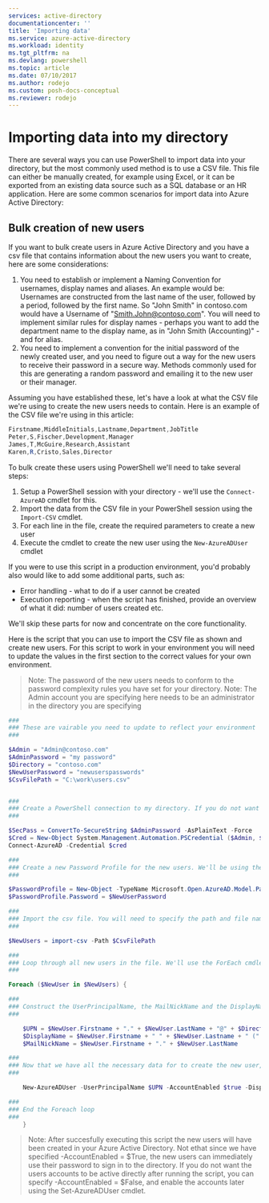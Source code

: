 ```yaml
---
services: active-directory
documentationcenter: ''
title: 'Importing data'
ms.service: azure-active-directory
ms.workload: identity
ms.tgt_pltfrm: na
ms.devlang: powershell
ms.topic: article
ms.date: 07/10/2017
ms.author: rodejo
ms.custom: posh-docs-conceptual
ms.reviewer: rodejo
---
```

# Importing data into my directory
There are several ways you can use PowerShell to import data into your directory, but the most commonly used method is to use a CSV file. This file can either be manually created, for example using Excel, or it can be exported from an existing data source such as a SQL database or an HR application. Here are some common scenarios for import data into Azure Active Directory:

## Bulk creation of new users
If you want to bulk create users in Azure Active Directory and you have a csv file that contains information about the new users you want to create, here are some considerations:

1. You need to establish or implement a Naming Convention for usernames, display names and aliases. An example would be: Usernames are constructed from the last name of the user, followed by a period, followed by the first name. So "John Smith" in contoso.com would have a Username of "Smith.John@contoso.com". You will need to implement similar rules for display names - perhaps you want to add the department name to the display name, as in "John Smith (Accounting)" - and for alias.
2. You need to implement a convention for the initial password of the newly created user, and you need to figure out a way for the new users to receive their password in a secure way. Methods commonly used for this are generating a random password and emailing it to the new user or their manager.

Assuming you have established these, let's have a look at what the CSV file we're using to create the new users needs to contain. Here is an example of the CSV file we're using in this article:

```powershell
Firstname,MiddleInitials,Lastname,Department,JobTitle
Peter,S,Fischer,Development,Manager
James,T,McGuire,Research,Assistant
Karen,R,Cristo,Sales,Director
```

To bulk create these users using PowerShell we'll need to take several steps:

1. Setup a PowerShell session with your directory - we'll use the ```Connect-AzureAD``` cmdlet for this.
2. Import the data from the CSV file in your PowerShell session using the ```Import-CSV``` cmdlet.
3. For each line in the file, create the required parameters to create a new user 
4. Execute the cmdlet to create the new user using the ```New-AzureADUser``` cmdlet

If you were to use this script in a production environment, you'd probably also would like to add some additional parts, such as:

+ Error handling - what to do if a user cannot be created
+ Execution reporting - when the script has finished, provide an overview of what it did: number of users created etc.

We'll skip these parts for now and concentrate on the core functionality.

Here is the script that you can use to import the CSV file as shown and create new users. For this script to work in your environment you will need to update the values in the first section to the correct values for your own environment.

> Note: The password of the new users needs to conform to the password complexity rules you have set for your directory.
> Note: The Admin account you are specifying here needs to be an administrator in the directory you are specifying

```powershell
###
### These are vairable you need to update to reflect your environment
###

$Admin = "Admin@contoso.com"
$AdminPassword = "my password"
$Directory = "contoso.com"
$NewUserPassword = "newuserspasswords"
$CsvFilePath = "C:\work\users.csv"


###
### Create a PowerShell connection to my directory. If you do not want to specify the password in the script, you can simply replace this with "Connect-AzureAD", which will prompt for a username and password.
###

$SecPass = ConvertTo-SecureString $AdminPassword -AsPlainText -Force
$Cred = New-Object System.Management.Automation.PSCredential ($Admin, $SecPass)
Connect-AzureAD -Credential $cred

###
### Create a new Password Profile for the new users. We'll be using the same password for all new users in this example
###

$PasswordProfile = New-Object -TypeName Microsoft.Open.AzureAD.Model.PasswordProfile
$PasswordProfile.Password = $NewUserPassword

###
### Import the csv file. You will need to specify the path and file name of the CSV file in this cmdlet
###

$NewUsers = import-csv -Path $CsvFilePath

###
### Loop through all new users in the file. We'll use the ForEach cmdlet for this.
###

Foreach ($NewUser in $NewUsers) { 

###
### Construct the UserPrincipalName, the MailNickName and the DisplayName from the input data in the file 
###

    $UPN = $NewUser.Firstname + "." + $NewUser.LastName + "@" + $DirectoryName
    $DisplayName = $NewUser.Firstname + " " + $NewUser.Lastname + " (" + $NewUser.Department + ")"
    $MailNickName = $NewUser.Firstname + "." + $NewUser.LastName

###
### Now that we have all the necessary data for to create the new user, we can execute the New-AzureADUser cmdlet  
###

    New-AzureADUser -UserPrincipalName $UPN -AccountEnabled $true -DisplayName $DisplayName -GivenName $NewUser.FirstName -MailNickName $MailNickName -Surname $NewUser.LastName -Department $Newuser.Department -JobTitle $NewUser.JobTitle -PasswordProfile $PasswordProfile

###
### End the Foreach loop
###
    }

```

> Note: After succesfully executing this script the new users will have been created in your Azure Active Directory. Not ethat since we have specified -AccountEnabled = $True, the new users can immediately use their password to sign in to the directory. If you do not want the users accounts to be active directly after running the script, you can specify -AccountEnabled = $False, and enable the accounts later using the Set-AzureADUser cmdlet.
